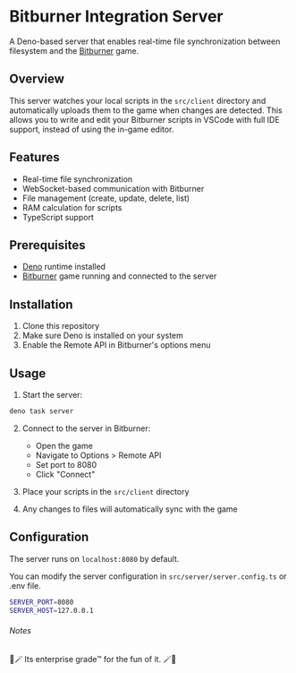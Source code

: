 # Bitburner Integration Server

A Deno-based server that enables real-time file synchronization between filesystem and the
[Bitburner](https://danielyxie.github.io/bitburner/) game.

## Overview

This server watches your local scripts in the `src/client` directory and automatically uploads them to the game when
changes are detected. This allows you to write and edit your Bitburner scripts in VSCode with full IDE support, instead
of using the in-game editor.

## Features

- Real-time file synchronization
- WebSocket-based communication with Bitburner
- File management (create, update, delete, list)
- RAM calculation for scripts
- TypeScript support

## Prerequisites

- [Deno](https://deno.land/) runtime installed
- [Bitburner](https://danielyxie.github.io/bitburner/) game running and connected to the server

## Installation

1. Clone this repository
2. Make sure Deno is installed on your system
3. Enable the Remote API in Bitburner's options menu

## Usage

1. Start the server:

```bash
deno task server
```

2. Connect to the server in Bitburner:
   - Open the game
   - Navigate to Options > Remote API
   - Set port to 8080
   - Click "Connect"

3. Place your scripts in the `src/client` directory
4. Any changes to files will automatically sync with the game

## Configuration

The server runs on `localhost:8080` by default.

You can modify the server configuration in `src/server/server.config.ts` or .env file.

```bash
SERVER_PORT=8080
SERVER_HOST=127.0.0.1
```

###### Notes

🔮🪄 Its enterprise grade™ for the fun of it. 🪄🔮
